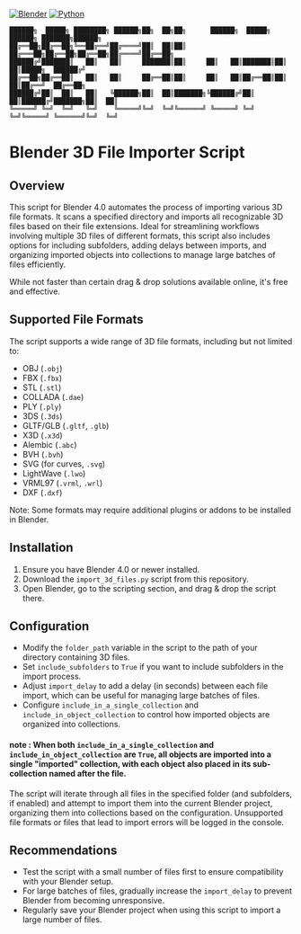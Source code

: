 [![Blender](https://img.shields.io/badge/Blender-4.0-orange.svg)](https://www.blender.org/download/releases/4.0/)
[![Python](https://img.shields.io/badge/Python-3.10.13-blue.svg)](https://www.python.org/downloads/release/python-31013/)
```
██████╗  █████╗ ████████╗ ██████╗██╗  ██╗██╗      ██████╗  █████╗ ██████╗ ███████╗██████╗ 
██╔══██╗██╔══██╗╚══██╔══╝██╔════╝██║  ██║██║     ██╔═══██╗██╔══██╗██╔══██╗██╔════╝██╔══██╗
██████╔╝███████║   ██║   ██║     ███████║██║     ██║   ██║███████║██║  ██║█████╗  ██████╔╝
██╔══██╗██╔══██║   ██║   ██║     ██╔══██║██║     ██║   ██║██╔══██║██║  ██║██╔══╝  ██╔══██╗
██████╔╝██║  ██║   ██║   ╚██████╗██║  ██║███████╗╚██████╔╝██║  ██║██████╔╝███████╗██║  ██║
╚═════╝ ╚═╝  ╚═╝   ╚═╝    ╚═════╝╚═╝  ╚═╝╚══════╝ ╚═════╝ ╚═╝  ╚═╝╚═════╝ ╚══════╝╚═╝  ╚═╝
```

# Blender 3D File Importer Script

## Overview
This script for Blender 4.0 automates the process of importing various 3D file formats. It scans a specified directory and imports all recognizable 3D files based on their file extensions. Ideal for streamlining workflows involving multiple 3D files of different formats, this script also includes options for including subfolders, adding delays between imports, and organizing imported objects into collections to manage large batches of files efficiently.

While not faster than certain drag & drop solutions available online, it's free and effective.

## Supported File Formats
The script supports a wide range of 3D file formats, including but not limited to:
- OBJ (`.obj`)
- FBX (`.fbx`)
- STL (`.stl`)
- COLLADA (`.dae`)
- PLY (`.ply`)
- 3DS (`.3ds`)
- GLTF/GLB (`.gltf`, `.glb`)
- X3D (`.x3d`)
- Alembic (`.abc`)
- BVH (`.bvh`)
- SVG (for curves, `.svg`)
- LightWave (`.lwo`)
- VRML97 (`.vrml`, `.wrl`)
- DXF (`.dxf`)

Note: Some formats may require additional plugins or addons to be installed in Blender.

## Installation
1. Ensure you have Blender 4.0 or newer installed.
2. Download the `import_3d_files.py` script from this repository.
3. Open Blender, go to the scripting section, and drag & drop the script there.

## Configuration
- Modify the `folder_path` variable in the script to the path of your directory containing 3D files.
- Set `include_subfolders` to `True` if you want to include subfolders in the import process.
- Adjust `import_delay` to add a delay (in seconds) between each file import, which can be useful for managing large batches of files.
- Configure `include_in_a_single_collection` and `include_in_object_collection` to control how imported objects are organized into collections.

#### note : When both `include_in_a_single_collection` and `include_in_object_collection` are `True`, all objects are imported into a single "imported" collection, with each object also placed in its sub-collection named after the file.

The script will iterate through all files in the specified folder (and subfolders, if enabled) and attempt to import them into the current Blender project, organizing them into collections based on the configuration. Unsupported file formats or files that lead to import errors will be logged in the console.

## Recommendations
- Test the script with a small number of files first to ensure compatibility with your Blender setup.
- For large batches of files, gradually increase the `import_delay` to prevent Blender from becoming unresponsive.
- Regularly save your Blender project when using this script to import a large number of files.


